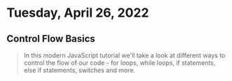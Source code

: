 # Tuesday, April 26, 2022
##  Control Flow Basics
> In this modern JavaScript tutorial we'll take a look at different ways to control the flow of our code - for loops, while loops, if statements, else if statements, switches and more.
